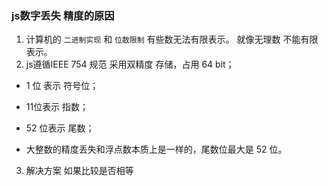 ### js数字丢失 精度的原因
1. 计算机的 `二进制实现` 和 `位数限制` 有些数无法有限表示。 就像无理数 不能有限表示。
2. js遵循IEEE 754 规范 采用双精度 存储，占用 64 bit；

* 1 位 表示 符号位；
* 11位表示 指数；
* 52 位表示 尾数；

* 大整数的精度丢失和浮点数本质上是一样的，尾数位最大是 52 位。

3. 解决方案
如果比较是否相等
